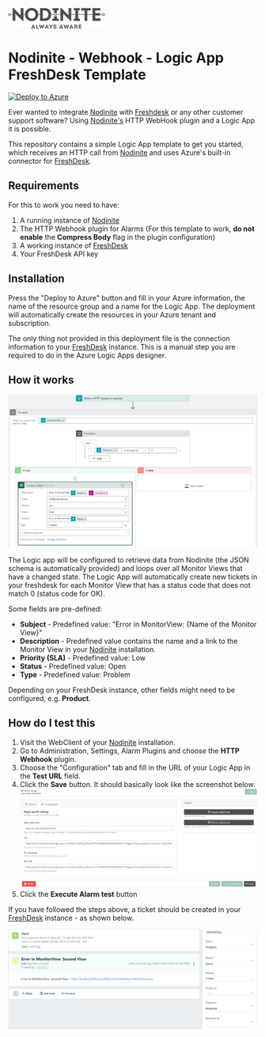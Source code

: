 ![Nodinite](./assets/images/Nodinite_logo_payoff2line_w195.png)
# Nodinite - Webhook - Logic App FreshDesk Template

[![Deploy to Azure](https://azuredeploy.net/deploybutton.png)](https://azuredeploy.net/)

Ever wanted to integrate [Nodinite](https://nodinite.com/) with [Freshdesk](https://freshdesk.com/) or any other customer support software? Using [Nodinite's](https://nodinite.com) HTTP WebHook plugin and a Logic App it is possible. 

This repository contains a simple Logic App template to get you started, which receives an HTTP call from [Nodinite](https://nodinite.com) and uses Azure's built-in connector for [FreshDesk](https://freshdesk.com/).

## Requirements

For this to work you need to have:

1. A running instance of [Nodinite](https://nodinite.com)
2. The HTTP Webhook plugin for Alarms (For this template to work, __**do not enable**__ the **Compress Body** flag in the plugin configuration)
3. A working instance of [FreshDesk](https://freshdesk.com)
4. Your FreshDesk API key

## Installation

Press the "Deploy to Azure" button and fill in your Azure information, the name of the resource group and a name for the Logic App. The deployment will automatically create the resources in your Azure tenant and subscription.

The only thing not provided in this deployment file is the connection information to your [FreshDesk](https://freshdesk.com) instance. This is a manual step you are required to do in the Azure Logic Apps designer.

## How it works

![Azure Logic App Designer](./assets/images/azure-logic-app-designer-screenshot.png)

The Logic app will be configured to retrieve data from Nodinite (the JSON schema is automatically provided) and loops over all Monitor Views that have a changed state. The Logic App will automatically create new tickets in your freshdesk for each Monitor View that has a status code that does not match 0 (status code for OK).

Some fields are pre-defined:

* **Subject** - Predefined value: "Error in MonitorView: {Name of the Monitor View}"
* **Description** - Predefined value contains the name and a link to the Monitor View in your [Nodinite](https://nodinite.com) installation.
* **Priority (SLA)** - Predefined value: Low
* **Status** - Predefined value: Open
* **Type** - Predefined value: Problem

Depending on your FreshDesk instance, other fields might need to be configured, e.g. **Product**.

## How do I test this

1. Visit the WebClient of your [Nodinite](https://nodinite.com) installation.
2. Go to Administration, Settings, Alarm Plugins and choose the **HTTP Webhook** plugin.
3. Choose the "Configuration" tab and fill in the URL of your Logic App in the **Test URL** field.
4. Click the **Save** button.
It should basically look like the screenshot below.
![Nodinite Configuration](./assets/images/nodinite-alarm-plugins-http-webhook-configuration-screenshot.png)
5. Click the **Execute Alarm test** button

If you have followed the steps above, a ticket should be created in your [FreshDesk](https://freshdesk.com) instance - as shown below.

![FreshDesk Screenshot](./assets/images/freshdesk-ticket-created-screenshot-v2.png)